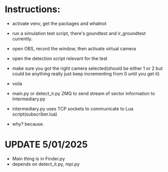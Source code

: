 # Instructions:
- activate venv, get the packages and whatnot
- run a simulation test script, there's goundtest and ir_groundtest currently.
- open OBS, record the window, then activate virtual camera
- open the detection script relevant for the test
- make sure you got the right camera selected(should be either 1 or 2 but could be anything really just keep incrementing from 0 until you get it)
- voila

- main.py or detect_ir.py ZMQ to send stream of sector information to Intermediary.py
- intermediary.py uses TCP sockets to communicate to Lua script(subscriber.lua)
- why? because.
# UPDATE 5/01/2025
- Main thing is in Finder.py
- depends on detect_it.py, mpi.py
